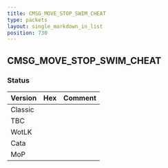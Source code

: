 ```yaml
---
title: CMSG_MOVE_STOP_SWIM_CHEAT
type: packets
layout: single_markdown_in_list
position: 730
---
```


## CMSG_MOVE_STOP_SWIM_CHEAT

### Status

Version    | Hex        | Comment
---------- | ---------- | ---------- 
Classic    |            |
TBC        |            |
WotLK      |            |
Cata       |            |
MoP        |            |